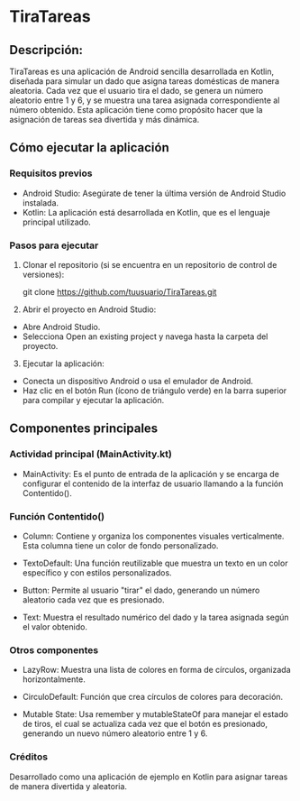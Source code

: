# TiraTareas #

## Descripción:

TiraTareas es una aplicación de Android sencilla desarrollada en Kotlin, diseñada para simular un dado que asigna tareas domésticas de manera aleatoria. Cada vez que el usuario tira el dado, se genera un número aleatorio entre 1 y 6, y se muestra una tarea asignada correspondiente al número obtenido. Esta aplicación tiene como propósito hacer que la asignación de tareas sea divertida y más dinámica.

## Cómo ejecutar la aplicación

### Requisitos previos

  - Android Studio: Asegúrate de tener la última versión de Android Studio instalada.
  - Kotlin: La aplicación está desarrollada en Kotlin, que es el lenguaje principal utilizado.


### Pasos para ejecutar

1. Clonar el repositorio (si se encuentra en un repositorio de control de versiones):

    git clone https://github.com/tuusuario/TiraTareas.git


2. Abrir el proyecto en Android Studio:

  - Abre Android Studio.
  - Selecciona Open an existing project y navega hasta la carpeta del proyecto.

3. Ejecutar la aplicación:

  - Conecta un dispositivo Android o usa el emulador de Android.
  - Haz clic en el botón Run (ícono de triángulo verde) en la barra superior para compilar y ejecutar la aplicación.



## Componentes principales

### Actividad principal (MainActivity.kt)

  - MainActivity: Es el punto de entrada de la aplicación y se encarga de configurar el contenido de la interfaz de usuario llamando a la función Contentido().


### Función Contentido()

  - Column: Contiene y organiza los componentes visuales verticalmente. Esta columna tiene un color de fondo personalizado.

  - TextoDefault: Una función reutilizable que muestra un texto en un color específico y con estilos personalizados.

  - Button: Permite al usuario "tirar" el dado, generando un número aleatorio cada vez que es presionado.

  - Text: Muestra el resultado numérico del dado y la tarea asignada según el valor obtenido.


### Otros componentes

  - LazyRow: Muestra una lista de colores en forma de círculos, organizada horizontalmente.

  - CirculoDefault: Función que crea círculos de colores para decoración.

  - Mutable State: Usa remember y mutableStateOf para manejar el estado de tiros, el cual se actualiza cada vez que el botón es presionado, generando un nuevo número aleatorio entre 1 y 6.


### Créditos

Desarrollado como una aplicación de ejemplo en Kotlin para asignar tareas de manera divertida y aleatoria.
